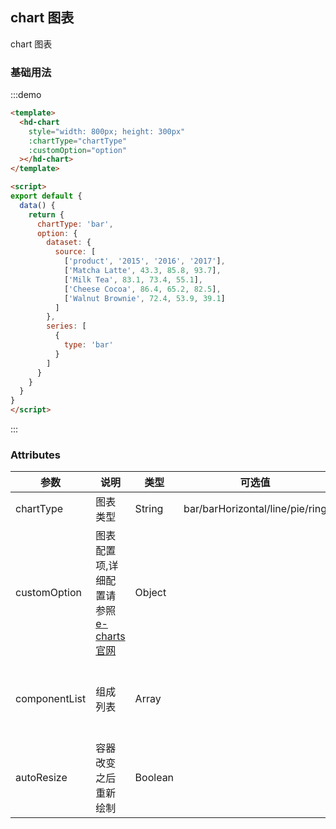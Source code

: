 ## chart 图表

chart 图表

### 基础用法
:::demo 
```html
<template>
  <hd-chart
    style="width: 800px; height: 300px"
    :chartType="chartType"
    :customOption="option"
  ></hd-chart>
</template>

<script>
export default {
  data() {
    return {
      chartType: 'bar',
      option: {
        dataset: {
          source: [
            ['product', '2015', '2016', '2017'],
            ['Matcha Latte', 43.3, 85.8, 93.7],
            ['Milk Tea', 83.1, 73.4, 55.1],
            ['Cheese Cocoa', 86.4, 65.2, 82.5],
            ['Walnut Brownie', 72.4, 53.9, 39.1]
          ]
        },
        series: [
          {
            type: 'bar'
          }
        ]
      }
    }
  }
}
</script>
```
:::


### Attributes
|      参数     |                        说明                         |   类型  | 可选值 | 默认值 |
|---------------|-----------------------------------------------------|---------|--------|--------|
| chartType     | 图表类型                              | String  |  bar/barHorizontal/line/pie/ring      |    |
| customOption  | 图表配置项,详细配置请参照[e-charts官网](https://echarts.baidu.com/api.html#echarts)                                    | Object  |        |    |
| componentList  | 组成列表                                  | Array  |        |  ['tooltip', 'legend', 'xAxis', 'yAxis', 'grid', 'toolbox']  |
| autoResize  | 容器改变之后重新绘制                      | Boolean  |        | true   |
